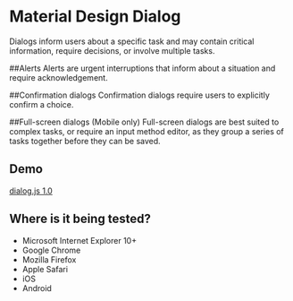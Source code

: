 # Material Design Dialog
Dialogs inform users about a specific task and may contain critical information, 
require decisions, or involve multiple tasks.

##Alerts
Alerts are urgent interruptions that inform about a situation and require acknowledgement.

##Confirmation dialogs
Confirmation dialogs require users to explicitly confirm a choice.

##Full-screen dialogs (Mobile only)
Full-screen dialogs are best suited to complex tasks, or require an input method editor,
 as they group a series of tasks together before they can be saved.

## Demo
 <a href="https://codeartisan-ui.github.io/material-dialogs/" target="_blank">dialog.js 1.0</a>


## Where is it being tested?

* Microsoft Internet Explorer 10+
* Google Chrome
* Mozilla Firefox
* Apple Safari
* iOS
* Android